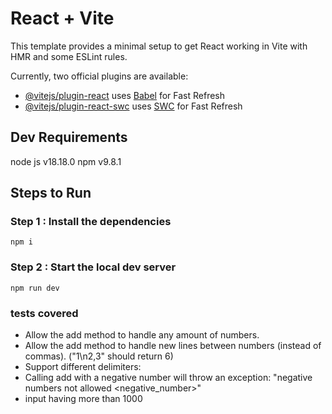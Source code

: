# React + Vite

This template provides a minimal setup to get React working in Vite with HMR and some ESLint rules.

Currently, two official plugins are available:

- [@vitejs/plugin-react](https://github.com/vitejs/vite-plugin-react/blob/main/packages/plugin-react/README.md) uses [Babel](https://babeljs.io/) for Fast Refresh
- [@vitejs/plugin-react-swc](https://github.com/vitejs/vite-plugin-react-swc) uses [SWC](https://swc.rs/) for Fast Refresh

## Dev Requirements

node js v18.18.0
npm v9.8.1

## Steps to Run

### Step 1 : Install the dependencies

`npm i`

### Step 2 : Start the local dev server

`npm run dev`

### tests covered

- Allow the add method to handle any amount of numbers.
- Allow the add method to handle new lines between numbers (instead of commas).
  ("1\n2,3" should return 6)
- Support different delimiters:
- Calling add with a negative number will throw an exception: "negative numbers not
  allowed <negative_number>"
- input having more than 1000
